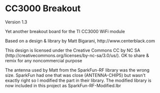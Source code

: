 CC3000 Breakout
=============

<p>Version 1.3</p>

<p>Yet another breakout board for the TI CC3000 WiFi module</p>

<p>Based on a design & library by Matt Bigarani, http://www.centerblack.com</p>

<p>This design is licensed under the Creative Commons CC by NC SA (http://creativecommons.org/licenses/by-nc-sa/3.0/us/). OK to share & remix for any noncommercial purpose</p>

<p>The antenna used by Matt from the SparkFun-RF library was the wrong size. SparkFun had one that was close (ANTENNA-CHIP5) but wasn't exactly right so I modified the part in their library. The modified library is now included in this project as SparkFun-RF-Modified.lbr</p>
 